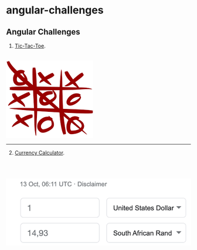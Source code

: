 # angular-challenges

## Angular Challenges

1. [Tic-Tac-Toe](https://github.com/cleophasmashiri/tictactoe-angular).
<br><br>


[![Tic-Tac-Toe](tictactoe.png)](https://github.com/cleophasmashiri/tictactoe-angular)

---

2. [Currency Calculator](https://github.com/cleophasmashiri/currency-calculator-angular).

<br><br>

[![Currency Calculator](currency-calc.png)](https://github.com/cleophasmashiri/currency-calculator-angular)
